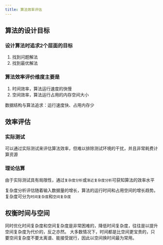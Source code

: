 ```yaml
---
title: 算法效率评估
---
```


## 算法的设计目标

### 设计算法时追求2个层面的目标

1. 找到问题解法
2. 找到最优解法

### 算法效率评价维度主要是

1. 时间效率，算法运行速度的快慢
2. 空间效率，算法运行占用的内存空间大小

数据结构与算法追求：运行速度快、占用内存少

## 效率评估

### 实际测试

可以通过实际测试来评估算法效率，但难以排除测试环境的干扰，并且非常耗费计算资源

### 理论估算

由于实际测试具有局限性，通过`复杂度分析`或`渐近复杂度分析`可获知算法的效率水平

复杂度分析评估随着输入数据量的增长，算法的运行时间和占用空间的增长趋势。复杂度可分为`时间复杂度`和`空间复杂度`

## 权衡时间与空间

同时优化时间复杂度和空间复杂度是非常困难的，降低时间复杂度，往往是以提升空间复杂度为代价的，反之亦然。
大多数情况下，时间都是比空间更宝贵的，只要空间复杂度不要太离谱、能接受就行，因此以空间换时间最为常用。
